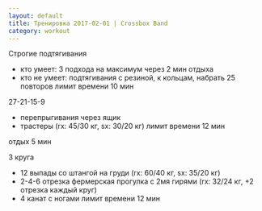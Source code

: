 ```yaml
---
layout: default
title: Тренировка 2017-02-01 | Crossbox Band
category: workout
---
```


Строгие подтягивания
- кто умеет: 3 подхода на максимум через 2 мин отдыха
- кто не умеет: подтягивания с резиной, к кольцам, набрать 25 повторов
лимит времени 10 мин

27-21-15-9
- перепрыгивания через ящик
- трастеры (rx: 45/30 кг, sx: 30/20 кг)
лимит времени 12 мин

отдых 5 мин

3 круга
- 12 выпады со штангой на груди (rx: 60/40 кг, sx: 35/20 кг)
- 2-4-6 отрезка фермерская прогулка с 2мя гирями (rx: 32/24 кг, +2 отрезка каждый круг)
- 4 канат с ногами
лимит времени 12 мин 